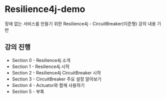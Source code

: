 # Resilience4j-demo
장애 없는 서비스를 만들기 위한 Resilience4j - CircuitBreaker(이준형) 강의 내용 기반

## 강의 진행
- Section 0 - Resilience4j 소개
- Section 1 - Resilience4j 시작
- Section 2 - Resilience4j CircuitBreaker 시작
- Section 3 - CircuitBreaker 주요 설정 알아보기
- Section 4 - Actuator와 함께 사용하기
- Section 5 - 부록
